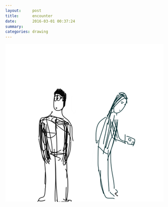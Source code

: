 ```yaml
---
layout:     post
title:      encounter
date:       2016-03-01 00:37:24
summary:    
categories: drawing
---
```

![encounter](/images/diary/encounter.png "that puppy fat.")
